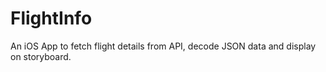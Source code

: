 # FlightInfo
An iOS App to fetch flight details from API, decode JSON data and display on storyboard.
